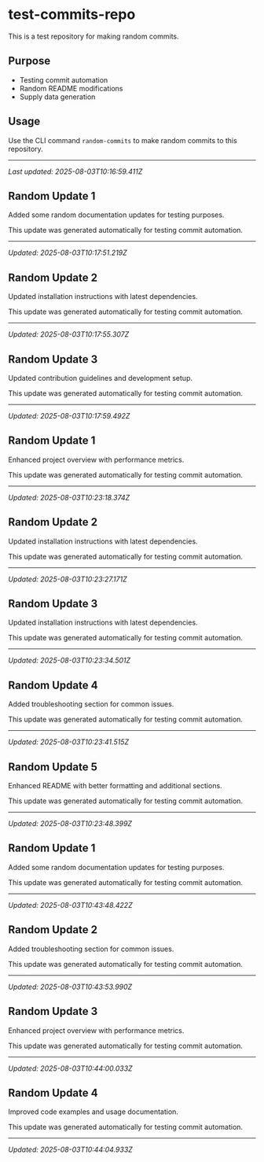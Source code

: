 # test-commits-repo

This is a test repository for making random commits.

## Purpose
- Testing commit automation
- Random README modifications
- Supply data generation

## Usage
Use the CLI command `random-commits` to make random commits to this repository.

---
*Last updated: 2025-08-03T10:16:59.411Z*


## Random Update 1

Added some random documentation updates for testing purposes.

This update was generated automatically for testing commit automation.

---
*Updated: 2025-08-03T10:17:51.219Z*


## Random Update 2

Updated installation instructions with latest dependencies.

This update was generated automatically for testing commit automation.

---
*Updated: 2025-08-03T10:17:55.307Z*


## Random Update 3

Updated contribution guidelines and development setup.

This update was generated automatically for testing commit automation.

---
*Updated: 2025-08-03T10:17:59.492Z*


## Random Update 1

Enhanced project overview with performance metrics.

This update was generated automatically for testing commit automation.

---
*Updated: 2025-08-03T10:23:18.374Z*


## Random Update 2

Updated installation instructions with latest dependencies.

This update was generated automatically for testing commit automation.

---
*Updated: 2025-08-03T10:23:27.171Z*


## Random Update 3

Updated installation instructions with latest dependencies.

This update was generated automatically for testing commit automation.

---
*Updated: 2025-08-03T10:23:34.501Z*


## Random Update 4

Added troubleshooting section for common issues.

This update was generated automatically for testing commit automation.

---
*Updated: 2025-08-03T10:23:41.515Z*


## Random Update 5

Enhanced README with better formatting and additional sections.

This update was generated automatically for testing commit automation.

---
*Updated: 2025-08-03T10:23:48.399Z*


## Random Update 1

Added some random documentation updates for testing purposes.

This update was generated automatically for testing commit automation.

---
*Updated: 2025-08-03T10:43:48.422Z*


## Random Update 2

Added troubleshooting section for common issues.

This update was generated automatically for testing commit automation.

---
*Updated: 2025-08-03T10:43:53.990Z*


## Random Update 3

Enhanced project overview with performance metrics.

This update was generated automatically for testing commit automation.

---
*Updated: 2025-08-03T10:44:00.033Z*


## Random Update 4

Improved code examples and usage documentation.

This update was generated automatically for testing commit automation.

---
*Updated: 2025-08-03T10:44:04.933Z*
